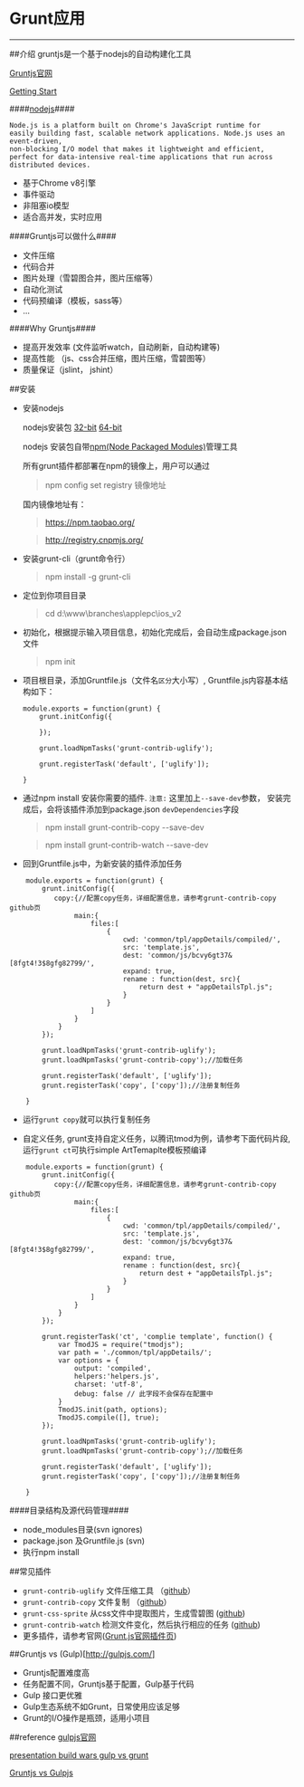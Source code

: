 Grunt应用
=========
***
##介绍
gruntjs是一个基于nodejs的自动构建化工具

[Gruntjs官网](http://gruntjs.com/)

[Getting Start](http://gruntjs.com/getting-started)

####[nodejs](http://nodejs.org/)####

```
Node.js is a platform built on Chrome's JavaScript runtime for
easily building fast, scalable network applications. Node.js uses an event-driven,
non-blocking I/O model that makes it lightweight and efficient,
perfect for data-intensive real-time applications that run across distributed devices.
```

* 基于Chrome v8引擎
* 事件驱动
* 非阻塞io模型
* 适合高并发，实时应用

####Gruntjs可以做什么####

* 文件压缩
* 代码合并
* 图片处理（雪碧图合并，图片压缩等）
* 自动化测试
* 代码预编译（模板，sass等）
* ...

####Why Gruntjs####

* 提高开发效率 (文件监听watch，自动刷新，自动构建等)
* 提高性能 （js、css合并压缩，图片压缩，雪碧图等）
* 质量保证（jslint， jshint）


##安装
* 安装nodejs

  nodejs安装包
  [32-bit](http://nodejs.org/dist/v0.10.28/node-v0.10.28-x86.msi)
  [64-bit](http://nodejs.org/dist/v0.10.28/x64/node-v0.10.28-x64.msi)

  nodejs 安装包自带[npm(Node Packaged Modules)](https://www.npmjs.org/)管理工具

  所有grunt插件都部署在npm的镜像上，用户可以通过
    > npm config set registry 镜像地址

  国内镜像地址有：
  > https://npm.taobao.org/

  > http://registry.cnpmjs.org/


* 安装grunt-cli（grunt命令行）
    >npm install -g grunt-cli

* 定位到你项目目录
    > cd d:\www\branches\applepc\ios_v2

* 初始化，根据提示输入项目信息，初始化完成后，会自动生成package.json文件
    > npm init

* 项目根目录，添加Gruntfile.js（文件名`区分`大小写）, Gruntfile.js内容基本结构如下：
    ```
    module.exports = function(grunt) {
        grunt.initConfig({

        });

        grunt.loadNpmTasks('grunt-contrib-uglify');

        grunt.registerTask('default', ['uglify']);

    }
    ```


* 通过npm install 安装你需要的插件. `注意:` 这里加上`--save-dev`参数，
安装完成后，会将该插件添加到package.json `devDependencies`字段

    >npm install grunt-contrib-copy --save-dev

    >npm install grunt-contrib-watch --save-dev

* 回到Gruntfile.js中，为新安装的插件添加任务
```
    module.exports = function(grunt) {
        grunt.initConfig({
           copy:{//配置copy任务，详细配置信息，请参考grunt-contrib-copy github页
                main:{
                    files:[
                        {
                            cwd: 'common/tpl/appDetails/compiled/',
                            src: 'template.js',
                            dest: 'common/js/bcvy6gt37&[8fgt4!3$8gfg82799/',
                            expand: true,
                            rename : function(dest, src){
                                return dest + "appDetailsTpl.js";
                            }
                        }
                    ]
                }
            }
        });

        grunt.loadNpmTasks('grunt-contrib-uglify');
        grunt.loadNpmTasks('grunt-contrib-copy');//加载任务

        grunt.registerTask('default', ['uglify']);
        grunt.registerTask('copy', ['copy']);//注册复制任务

    }
```

* 运行`grunt copy`就可以执行复制任务

* 自定义任务, grunt支持自定义任务，以腾讯tmod为例，请参考下面代码片段, 运行`grunt ct`可执行simple ArtTemaplte模板预编译
```
    module.exports = function(grunt) {
        grunt.initConfig({
           copy:{//配置copy任务，详细配置信息，请参考grunt-contrib-copy github页
                main:{
                    files:[
                        {
                            cwd: 'common/tpl/appDetails/compiled/',
                            src: 'template.js',
                            dest: 'common/js/bcvy6gt37&[8fgt4!3$8gfg82799/',
                            expand: true,
                            rename : function(dest, src){
                                return dest + "appDetailsTpl.js";
                            }
                        }
                    ]
                }
            }
        });

        grunt.registerTask('ct', 'complie template', function() {
            var TmodJS = require("tmodjs");
            var path = './common/tpl/appDetails/';
            var options = {
                output: 'compiled',
                helpers:'helpers.js',
                charset: 'utf-8',
                debug: false // 此字段不会保存在配置中
            }
            TmodJS.init(path, options);
            TmodJS.compile([], true);
        });

        grunt.loadNpmTasks('grunt-contrib-uglify');
        grunt.loadNpmTasks('grunt-contrib-copy');//加载任务

        grunt.registerTask('default', ['uglify']);
        grunt.registerTask('copy', ['copy']);//注册复制任务

    }
```

####目录结构及源代码管理####

* node_modules目录(svn ignores)
* package.json 及Gruntfile.js (svn)
* 执行npm install

##常见插件

* `grunt-contrib-uglify` 文件压缩工具 （[github](https://github.com/gruntjs/grunt-contrib-uglify)）
* `grunt-contrib-copy` 文件复制  （[github](https://github.com/gruntjs/grunt-contrib-copy)）
* `grunt-css-sprite` 从css文件中提取图片，生成雪碧图 ([github](https://github.com/laoshu133/grunt-css-sprite))
* `grunt-contrib-watch` 检测文件变化，然后执行相应的任务 ([github](https://github.com/gruntjs/grunt-contrib-copy))
* 更多插件，请参考官网([Grunt.js官网插件页](http://gruntjs.com/plugins))


##Gruntjs vs (Gulp)[http://gulpjs.com/]

* Gruntjs配置难度高
* 任务配置不同，Gruntjs基于配置，Gulp基于代码
* Gulp 接口更优雅
* Gulp生态系统不如Grunt，日常使用应该足够
* Grunt的I/O操作是瓶颈，适用小项目


##reference
[gulpjs官网](http://gulpjs.com/)

[presentation build wars gulp vs grunt](http://markdalgleish.github.io/presentation-build-wars-gulp-vs-grunt/)

[Gruntjs vs Gulpjs](http://jaysoo.ca/2014/01/27/gruntjs-vs-gulpjs/)
